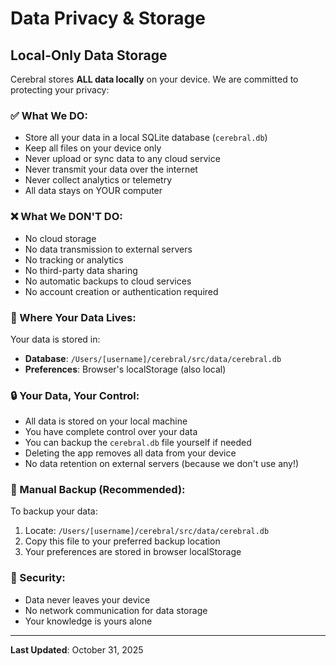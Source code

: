 # Data Privacy & Storage

## Local-Only Data Storage

Cerebral stores **ALL data locally** on your device. We are committed to protecting your privacy:

### ✅ What We DO:
- Store all your data in a local SQLite database (`cerebral.db`)
- Keep all files on your device only
- Never upload or sync data to any cloud service
- Never transmit your data over the internet
- Never collect analytics or telemetry
- All data stays on YOUR computer

### ❌ What We DON'T DO:
- No cloud storage
- No data transmission to external servers
- No tracking or analytics
- No third-party data sharing
- No automatic backups to cloud services
- No account creation or authentication required

### 📍 Where Your Data Lives:
Your data is stored in:
- **Database**: `/Users/[username]/cerebral/src/data/cerebral.db`
- **Preferences**: Browser's localStorage (also local)

### 🔒 Your Data, Your Control:
- All data is stored on your local machine
- You have complete control over your data
- You can backup the `cerebral.db` file yourself if needed
- Deleting the app removes all data from your device
- No data retention on external servers (because we don't use any!)

### 💾 Manual Backup (Recommended):
To backup your data:
1. Locate: `/Users/[username]/cerebral/src/data/cerebral.db`
2. Copy this file to your preferred backup location
3. Your preferences are stored in browser localStorage

### 🔐 Security:
- Data never leaves your device
- No network communication for data storage
- Your knowledge is yours alone

---

**Last Updated**: October 31, 2025

